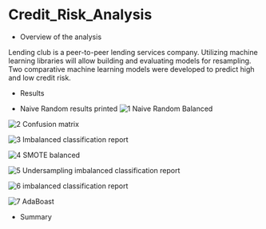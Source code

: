 # Credit_Risk_Analysis

-	Overview of the analysis
	

Lending club is a peer-to-peer lending services company.
Utilizing machine learning libraries will allow building and evaluating models for resampling. 
Two comparative machine learning models were developed to predict high and low credit risk.



- 	Results




- Naive Random results printed
![1 Naive Random Balanced](https://user-images.githubusercontent.com/113808332/224587586-d69cc1c4-2446-4e66-9d57-4973236aa77c.png)


![2 Confusion matrix](https://user-images.githubusercontent.com/113808332/224588109-d7514eff-b565-4541-9590-ddfa14363d7d.png)


![3 Imbalanced classification report](https://user-images.githubusercontent.com/113808332/224588148-7f0115b2-4d50-4962-80d2-510066d135e4.png)

![4 SMOTE balanced](https://user-images.githubusercontent.com/113808332/224588180-1bcef0d5-dca5-46b9-abac-91ce8e881e10.png)


![5 Undersampling imbalanced classification report](https://user-images.githubusercontent.com/113808332/224860245-12e5e94f-2c36-49a6-ae84-706bf0559bc8.png)


 ![6  imbalanced classification report](https://user-images.githubusercontent.com/113808332/224860365-be817daa-3586-44e8-ac3e-d6fb9e60e301.png)

![7 AdaBoast](https://user-images.githubusercontent.com/113808332/224863462-e5ea455d-a015-4ae0-b210-bdf2bab101bc.png)

- 	Summary

